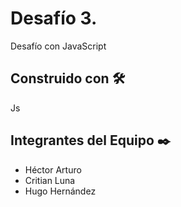 # Desafío 3.

Desafío con JavaScript


## Construido con 🛠️

Js



## Integrantes del Equipo ✒️

* Héctor Arturo
* Critian Luna
* Hugo Hernández
